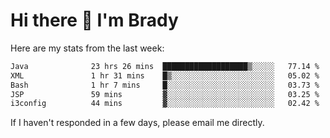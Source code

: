 # Hi there 👋 I'm Brady

Here are my stats from the last week:
<!--START_SECTION:waka-->

```txt
Java              23 hrs 26 mins  ███████████████████▒░░░░░   77.14 %
XML               1 hr 31 mins    █▒░░░░░░░░░░░░░░░░░░░░░░░   05.02 %
Bash              1 hr 7 mins     █░░░░░░░░░░░░░░░░░░░░░░░░   03.73 %
JSP               59 mins         ▓░░░░░░░░░░░░░░░░░░░░░░░░   03.25 %
i3config          44 mins         ▓░░░░░░░░░░░░░░░░░░░░░░░░   02.42 %
```

<!--END_SECTION:waka-->

If I haven't responded in a few days, please email me directly. 
